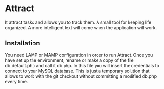 # Attract
It attract tasks and allows you to track them. A small tool for keeping life organized. A more intelligent text will come when the application will work.

## Installation
You need LAMP or MAMP configuration in order to run Attract. Once you have set up the environment, rename or make a copy of the file db.default.php and call it db.php. In this file you will insert the credentials to connect to your MySQL database. This is just a temporary solution that allows to work with the git checkout without committing a modified db.php every time.